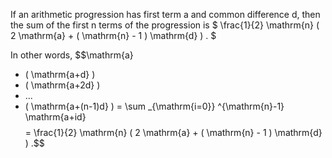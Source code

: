 If an arithmetic progression has first term a and common difference d,
then the sum of the first n terms of the progression is
$ \frac{1}{2} \mathrm{n} ( 2 \mathrm{a} + ( \mathrm{n} - 1 ) \mathrm{d} ) . $

In other words, $$\mathrm{a}
+ ( \mathrm{a+d} )
+ ( \mathrm{a+2d} )
+ ...
+ ( \mathrm{a+(n-1)d} )
= \sum _{\mathrm{i=0}} ^{\mathrm{n}-1} \mathrm{a+id}$$
$$= \frac{1}{2} \mathrm{n} ( 2 \mathrm{a} + ( \mathrm{n} - 1 ) \mathrm{d} ) .$$
